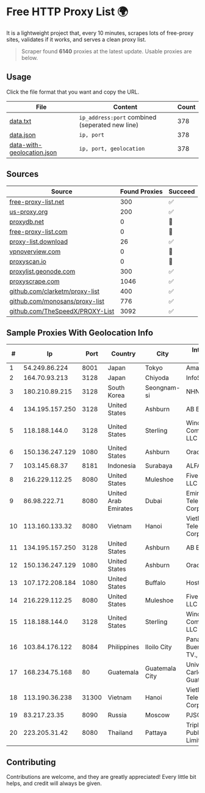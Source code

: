 
# Free HTTP Proxy List 🌍

It is a lightweight project that, every 10 minutes, scrapes lots of free-proxy sites, validates if it works, and serves a clean proxy list.


> Scraper found **6140** proxies at the latest update. Usable proxies are below.

## Usage

Click the file format that you want and copy the URL.


|File|Content|Count|
|----|-------|-----|
|[data.txt](https://raw.githubusercontent.com/themiralay/Proxy-List-World/master/data.txt)|`ip_address:port` combined (seperated new line)|378|
|[data.json](https://raw.githubusercontent.com/themiralay/Proxy-List-World/master/data.json)|`ip, port`|378|
|[data-with-geolocation.json](https://raw.githubusercontent.com/themiralay/Proxy-List-World/master/data-with-geolocation.json)|`ip, port, geolocation`|378|

## Sources

|Source|Found Proxies|Succeed|
|------|-------------|-------|
|[free-proxy-list.net](https://free-proxy-list.net)|300|✅|
|[us-proxy.org](https://www.us-proxy.org)|200|✅|
|[proxydb.net](http://proxydb.net)|0|🚫|
|[free-proxy-list.com](https://free-proxy-list.com/?page=&port=&type%5B%5D=http&type%5B%5D=https&up_time=0&search=Search)|0|🚫|
|[proxy-list.download](https://www.proxy-list.download/HTTP)|26|✅|
|[vpnoverview.com](https://vpnoverview.com/privacy/anonymous-browsing/free-proxy-servers)|0|🚫|
|[proxyscan.io](https://www.proxyscan.io)|0|🚫|
|[proxylist.geonode.com](https://proxylist.geonode.com/api/proxy-list?limit=300&page=1&sort_by=lastChecked&sort_type=desc&protocols=http,https)|300|✅|
|[proxyscrape.com](https://api.proxyscrape.com/v2/?request=displayproxies&protocol=http&timeout=10000&country=all&ssl=all&anonymity=all)|1046|✅|
|[github.com/clarketm/proxy-list](https://raw.githubusercontent.com/clarketm/proxy-list/master/proxy-list-raw.txt)|400|✅|
|[github.com/monosans/proxy-list](https://raw.githubusercontent.com/monosans/proxy-list/main/proxies/http.txt)|776|✅|
|[github.com/TheSpeedX/PROXY-List](https://raw.githubusercontent.com/TheSpeedX/PROXY-List/master/http.txt)|3092|✅|


## Sample Proxies With Geolocation Info

|#|Ip|Port|Country|City|Internet Service Provider|
|-|--|----|-------|----|-------------------------|
|1|54.249.86.224|8001|Japan|Tokyo|Amazon.com, Inc.|
|2|164.70.93.213|3128|Japan|Chiyoda|InfoSphere|
|3|180.210.89.215|3128|South Korea|Seongnam-si|NHNCLOUD|
|4|134.195.157.250|3128|United States|Ashburn|AB E-Commerce|
|5|118.188.144.0|3128|United States|Sterling|Windstream Communications LLC|
|6|150.136.247.129|1080|United States|Ashburn|Oracle Corporation|
|7|103.145.68.37|8181|Indonesia|Surabaya|ALFANET|
|8|216.229.112.25|8080|United States|Muleshoe|Five Area Systems, LLC|
|9|86.98.222.71|8080|United Arab Emirates|Dubai|Emirates Telecommunications Corporation|
|10|113.160.133.32|8080|Vietnam|Hanoi|VietNam Post and Telecom Corporation|
|11|134.195.157.250|3128|United States|Ashburn|AB E-Commerce|
|12|150.136.247.129|1080|United States|Ashburn|Oracle Corporation|
|13|107.172.208.184|1080|United States|Buffalo|HostPapa|
|14|216.229.112.25|8080|United States|Muleshoe|Five Area Systems, LLC|
|15|118.188.144.0|3128|United States|Sterling|Windstream Communications LLC|
|16|103.84.176.122|8084|Philippines|Iloilo City|Panay Broadband / Buenavista Cable TV., Inc.|
|17|168.234.75.168|80|Guatemala|Guatemala City|Universidad de San Carlos de Guatemala|
|18|113.190.36.238|31300|Vietnam|Hanoi|VietNam Post and Telecom Corporation|
|19|83.217.23.35|8090|Russia|Moscow|PJSC Rostelecom|
|20|223.205.31.42|8080|Thailand|Pattaya|Triple T Broadband Public Company Limited|



## Contributing

Contributions are welcome, and they are greatly appreciated! Every
little bit helps, and credit will always be given.

